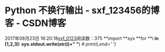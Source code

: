 # Python 不换行输出 - sxf_123456的博客 - CSDN博客
2017年08月23日 16:20:18[sxf_0123](https://me.csdn.net/sxf_123456)阅读数：375
**import  **sys
**for **i **in **[1,2,3]:
    sys.stdout.write(str(i)+**" "**)
    *# print(i,end=' ')*
